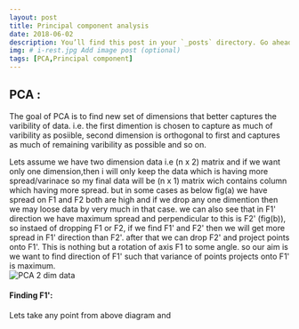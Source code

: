 ```yaml
---
layout: post
title: Principal component analysis
date: 2018-06-02
description: You’ll find this post in your `_posts` directory. Go ahead and edit it and re-build the site to see your changes. # Add post description (optional)
img: # i-rest.jpg Add image post (optional)
tags: [PCA,Principal component]
---
```

## PCA :
The goal of PCA is to find new set of dimensions that better captures the varibility of data. i.e. the first dimention is chosen to capture as much of varibility as posiible, second dimension is orthogonal to first and captures as much of remaining varibility as possible and so on.  

Lets assume we have two dimension data i.e (n x 2) matrix and if we want only one dimension,then i will only keep the data which is having more spread/varinace so my final data will be (n x 1) matrix wich contains column which having more spread. but in some cases as below fig(a)  we have spread on F1 and F2 both are high and if we drop any one dimention then we may loose data by very much in that case. we can also see that in F1' direction we have maximum spread and perpendicular to this is F2' (fig(b)), so instaed of dropping F1 or F2, if we find F1' and F2' then we will get more spread in F1' direction than F2'. after that we can drop F2' and project points onto F1'. This is nothing but a rotation of axis F1 to some angle. so our aim is we want to find direction of F1' such that variance of points projects onto F1' is maximum.  
![PCA 2 dim data]({{site.baseurl}}/assets/img/ginal_pca.png)   

#### Finding F1':
Lets take any point from above diagram and 



